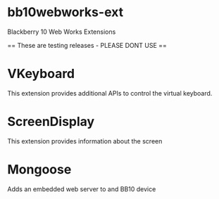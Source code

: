 bb10webworks-ext
================

Blackberry 10 Web Works Extensions

== These are testing releases - PLEASE DONT USE ==

# VKeyboard

This extension provides additional APIs to control the virtual keyboard.

# ScreenDisplay

This extension provides information about the screen

# Mongoose

Adds an embedded web server to and BB10 device

